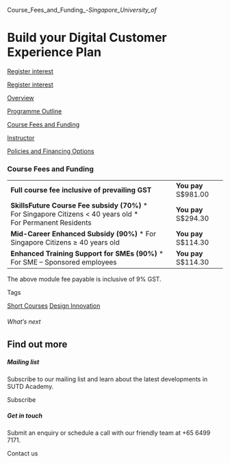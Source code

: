 Course_Fees_and_Funding_-_Singapore_University_of_



Build your Digital Customer Experience Plan
===========================================

[Register interest](/admissions/academy/short-courses/short-courses-register-your-interest/?coursename=build-your-digital-customer-experience-plan)

[Register interest](/admissions/academy/short-courses/short-courses-register-your-interest/?coursename=build-your-digital-customer-experience-plan)

[Overview](/course/build-your-digital-customer-experience-plan/#tabs)

[Programme Outline](/course/build-your-digital-customer-experience-plan/programme-outline/#tabs)

[Course Fees and Funding](/course/build-your-digital-customer-experience-plan/course-fees-and-funding/#tabs)

[Instructor](/course/build-your-digital-customer-experience-plan/instructor/#tabs)

[Policies and Financing Options](/course/build-your-digital-customer-experience-plan/policies-and-financing-options/#tabs)

### Course Fees and Funding

|  |  |
| --- | --- |
| **Full course fee inclusive of prevailing GST** | **You pay**  S$981.00 |
| **SkillsFuture Course Fee subsidy (70%)**  * For Singapore Citizens < 40 years old * For Permanent Residents | **You pay**  S$294.30 |
| **Mid-Career Enhanced Subsidy (90%)**  * For Singapore Citizens ≥ 40 years old | **You pay**  S$114.30 |
| **Enhanced Training Support for SMEs (90%)**  * For SME – Sponsored employees | **You pay**  S$114.30 |

The above module fee payable is inclusive of 9% GST.

Tags

[Short Courses](/admissions/academy/courses-and-modules/?academy-type-course=780)
[Design Innovation](/admissions/academy/courses-and-modules/?discipline=795)

###### What’s next

Find out more
-------------

##### Mailing list

Subscribe to our mailing list and learn about the latest developments in SUTD Academy.

Subscribe

##### Get in touch

Submit an enquiry or schedule a call with our friendly team at +65 6499 7171.

Contact us

